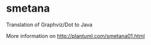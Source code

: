 smetana
=======
Translation of Graphviz/Dot to Java

More information on http://plantuml.com/smetana01.html
